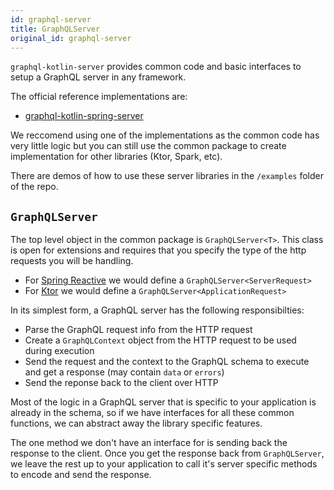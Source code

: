 ```yaml
---
id: graphql-server
title: GraphQLServer
original_id: graphql-server
---
```

`graphql-kotlin-server` provides common code and basic interfaces to setup a GraphQL server in any framework.

The official reference implementations are:

- [graphql-kotlin-spring-server](./spring-server/spring-overview.mdx)

We reccomend using one of the implementations as the common code has very little logic but you can still use the common
package to create implementation for other libraries (Ktor, Spark, etc).

There are demos of how to use these server libraries in the `/examples` folder of the repo.

## `GraphQLServer`

The top level object in the common package is `GraphQLServer<T>`.
This class is open for extensions and requires that you specify the type of the http requests you will be handling.

-   For [Spring Reactive](https://spring.io/reactive) we would define a `GraphQLServer<ServerRequest>`
-   For [Ktor](https://ktor.io/) we would define a `GraphQLServer<ApplicationRequest>`

In its simplest form, a GraphQL server has the following responsibilties:

-   Parse the GraphQL request info from the HTTP request
-   Create a `GraphQLContext` object from the HTTP request to be used during execution
-   Send the request and the context to the GraphQL schema to execute and get a response (may contain `data` or `errors`)
-   Send the reponse back to the client over HTTP

Most of the logic in a GraphQL server that is specific to your application is already in the schema, so if we have interfaces for all these
common functions, we can abstract away the library specific features.

The one method we don't have an interface for is sending back the response to the client. Once you get the response back from `GraphQLServer`,
we leave the rest up to your application to call it's server specific methods to encode and send the response.
